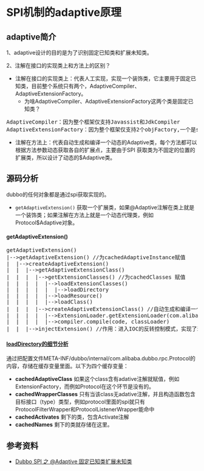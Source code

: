 # SPI机制的adaptive原理

## adaptive简介

1、adaptive设计的目的是为了识别固定已知类和扩展未知类。

2、注解在接口的实现类上和方法上的区别？

- 注解在接口的实现类上：代表人工实现，实现一个装饰类，它主要用于固定已知类，目前整个系统只有两个，AdaptiveCompiler、AdaptiveExtensionFactory。
	- 为啥AdaptiveCompiler、AdaptiveExtensionFactory这两个类是固定已知类？
<pre>
AdaptiveCompiler：因为整个框架仅支持Javassist和JdkCompiler
AdaptiveExtensionFactory：因为整个框架仅支持2个objFactory,一个是spi,另一个是spring
</pre>

- 注解在方法上：代表自动生成和编译一个动态的Adaptive类，每个方法都可以根据方法参数动态获取各自的扩展点，主要由于SPI 获取类为不固定的位置的扩展类，所以设计了动态的$Adaptive类。

## 源码分析

dubbo的任何对象都是通过spi获取实现的。

- `getAdaptiveExtension()` 获取一个扩展类，如果@Adaptive注解在类上就是一个装饰类；如果注解在方法上就是一个动态代理类，例如Protocol$Adaptive对象。

#### getAdaptiveExtension()

<pre>
getAdaptiveExtension()
|-->getAdaptiveExtension() //为cachedAdaptiveInstance赋值
|  |-->createAdaptiveExtension()
|  |  |-->getAdaptiveExtensionClass()
|  |  |  |-->getExtensionClasses() //为cachedClasses 赋值
|  |  |  |  |-->loadExtensionClasses()
|  |  |  |  |  |-->loadDirectory
|  |  |  |  |-->loadResource()
|  |  |	 |  |-->loadClass()
|  |  |  |-->createAdaptiveExtensionClass() //自动生成和编译一个动态的adpative类，这个类是一个代理类
|  |  |  |  |-->ExtensionLoader.getExtensionLoader(com.alibaba.dubbo.common.compiler.Compiler.class).getAdaptiveExtension()
|  |  |  |  |-->compiler.compile(code, classLoader)
|  |  |-->injectExtension() //作用：进入IOC的反转控制模式，实现了动态入注
</pre>

#### [loadDirectory的细节分析](https://github.com/pengcgithub/incubator-dubbo/blob/758ab35d95c6002dcc08f4350fce0cc066e9f63e/dubbo-common/src/main/java/org/apache/dubbo/common/extension/ExtensionLoader.java#L76-L75)

通过把配置文件META-INF/dubbo/internal/com.alibaba.dubbo.rpc.Protocol的内容，存储在缓存变量里面。以下为四个缓存变量：

- **cachedAdaptiveClass** 如果这个class含有adative注解就赋值，例如ExtensionFactory，而例如Protocol在这个环节是没有的。
- **cachedWrapperClasses** 只有当该class无adative注解，并且构造函数包含目标接口（type）类型，例如protocol里面的spi就只有ProtocolFilterWrapper和ProtocolListenerWrapper能命中
- **cachedActivates** 剩下的类，包含Activate注解
- **cachedNames** 剩下的类就存储在这里。

## 参考资料

- [Dubbo SPI 之 @Adaptive 固定已知类扩展未知类 ](https://my.oschina.net/LucasZhu/blog/1836596)
